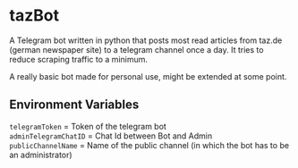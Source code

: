 # tazBot #

A Telegram bot written in python that posts most read articles from taz.de (german newspaper site) to a telegram channel once a day. It tries to reduce scraping traffic to a minimum.

A really basic bot made for personal use, might be extended at some point.

## Environment Variables ##
`telegramToken` = Token of the telegram bot  
`adminTelegramChatID` = Chat Id between Bot and Admin  
`publicChannelName` = Name of the public channel (in which the bot has to be an administrator)